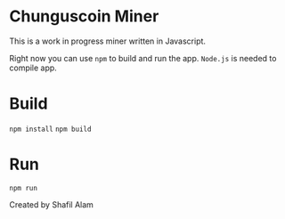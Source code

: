 # Chunguscoin Miner

This is a work in progress miner written in Javascript.

Right now you can use `npm` to build and run the app. `Node.js` is needed to compile app.

# Build
`npm install`
`npm build`

# Run
`npm run`

Created by Shafil Alam